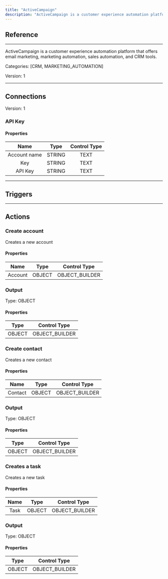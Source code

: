 ```yaml
---
title: "ActiveCampaign"
description: "ActiveCampaign is a customer experience automation platform that offers email marketing, marketing automation, sales automation, and CRM tools."
---
```

## Reference
<hr />

ActiveCampaign is a customer experience automation platform that offers email marketing, marketing automation, sales automation, and CRM tools.


Categories: [CRM, MARKETING_AUTOMATION]


Version: 1

<hr />



## Connections

Version: 1


### API Key

#### Properties

|      Name      |     Type     |     Control Type     |
|:--------------:|:------------:|:--------------------:|
| Account name | STRING | TEXT  |
| Key | STRING | TEXT  |
| API Key | STRING | TEXT  |





<hr />



## Triggers



<hr />



## Actions


### Create account
Creates a new account

#### Properties

|      Name      |     Type     |     Control Type     |
|:--------------:|:------------:|:--------------------:|
| Account | OBJECT | OBJECT_BUILDER  |


### Output



Type: OBJECT

#### Properties

|     Type     |     Control Type     |
|:------------:|:--------------------:|
| OBJECT | OBJECT_BUILDER  |





### Create contact
Creates a new contact

#### Properties

|      Name      |     Type     |     Control Type     |
|:--------------:|:------------:|:--------------------:|
| Contact | OBJECT | OBJECT_BUILDER  |


### Output



Type: OBJECT

#### Properties

|     Type     |     Control Type     |
|:------------:|:--------------------:|
| OBJECT | OBJECT_BUILDER  |





### Creates a task
Creates a new task

#### Properties

|      Name      |     Type     |     Control Type     |
|:--------------:|:------------:|:--------------------:|
| Task | OBJECT | OBJECT_BUILDER  |


### Output



Type: OBJECT

#### Properties

|     Type     |     Control Type     |
|:------------:|:--------------------:|
| OBJECT | OBJECT_BUILDER  |





